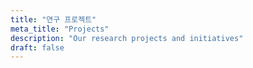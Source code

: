 ```yaml
---
title: "연구 프로젝트"
meta_title: "Projects"
description: "Our research projects and initiatives"
draft: false
---
```


